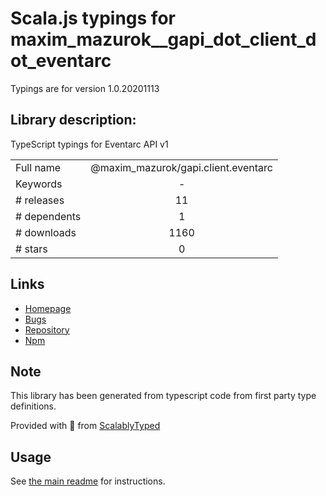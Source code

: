 
# Scala.js typings for maxim_mazurok__gapi_dot_client_dot_eventarc

Typings are for version 1.0.20201113

## Library description:
TypeScript typings for Eventarc API v1

|                    |                 |
| ------------------ | :-------------: |
| Full name          | @maxim_mazurok/gapi.client.eventarc |
| Keywords           | - |
| # releases         | 11 |
| # dependents       | 1 |
| # downloads        | 1160 |
| # stars            | 0 |

## Links
- [Homepage](https://github.com/Maxim-Mazurok/google-api-typings-generator#readme)
- [Bugs](https://github.com/Maxim-Mazurok/google-api-typings-generator/issues)
- [Repository](https://github.com/Maxim-Mazurok/google-api-typings-generator)
- [Npm](https://www.npmjs.com/package/%40maxim_mazurok%2Fgapi.client.eventarc)
    


## Note
This library has been generated from typescript code from first party type definitions.

Provided with :purple_heart: from [ScalablyTyped](https://github.com/oyvindberg/ScalablyTyped)

## Usage
See [the main readme](../../readme.md) for instructions.


